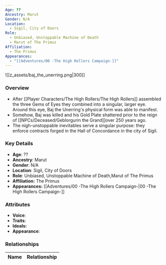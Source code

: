 ```yaml
---
Age: ??
Ancestry: Marut
Gender: N/A
Location:
  - Sigil, City of Doors
Role:
  - Unbiased, Unstoppable Machine of Death
  - Marut of The Primus
Affiliation:
  - The Primus
Appearances:
  - "[[Adventures/00 -The High Rollers Campaign-]]"
---
```


![[z_assets/baj_the_unerring.png|300]]

### Overview
- After [[Player Characters/The High Rollers/The High Rollers]] assembled the three Gems of Eyes they combined into a singular, larger eye. Around this eye, Baj the Unerring's physical form was able to manifest.
- Somehow, Baj was killed and his Gold Plate shattered prior to the reign of [[NPCs/Deceased/Geblorgurin the Grand]]over 250 years ago.
- The nigh-unstoppable inevitables serve a singular purpose: they enforce contracts forged in the Hall of Concordance in the city of Sigil.

### Key Details
- **Age**: ??
- **Ancestry**: Marut
- **Gender**: N/A
- **Location**: Sigil, City of Doors
- **Role**: Unbiased, Unstoppable Machine of Death,Marut of The Primus
- **Affiliation:** The Primus
- **Appearances:** [[Adventures/00 -The High Rollers Campaign-\|00 -The High Rollers Campaign-]]

### Attributes
- **Voice**: 
- **Traits**: 
- **Ideals:** 
- **Appearance**:

### Relationships

| Name | Relationship |
| ---- | ------------ |

